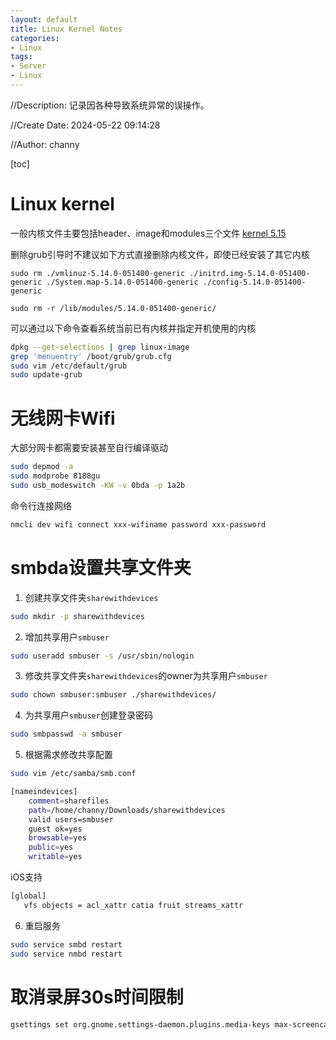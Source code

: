 ```yaml
---
layout: default
title: Linux Kernel Notes
categories:
- Linux
tags:
- Server
- Linux
---
```

//Description: 记录因各种导致系统异常的误操作。

//Create Date: 2024-05-22 09:14:28

//Author: channy

[toc]

# Linux kernel
一般内核文件主要包括header、image和modules三个文件
[kernel 5.15](https://kernel.ubuntu.com/mainline/v5.15/)

删除grub引导时不建议如下方式直接删除内核文件，即使已经安装了其它内核
```
sudo rm ./vmlinuz-5.14.0-051400-generic ./initrd.img-5.14.0-051400-generic ./System.map-5.14.0-051400-generic ./config-5.14.0-051400-generic 

sudo rm -r /lib/modules/5.14.0-051400-generic/
```

可以通过以下命令查看系统当前已有内核并指定开机使用的内核
```sh
dpkg --get-selections | grep linux-image
grep 'menuentry' /boot/grub/grub.cfg
sudo vim /etc/default/grub
sudo update-grub
```

# 无线网卡Wifi
大部分网卡都需要安装甚至自行编译驱动
```sh
sudo depmod -a
sudo modprobe 8188gu
sudo usb_modeswitch -KW -v 0bda -p 1a2b
```

命令行连接网络
```sh
nmcli dev wifi connect xxx-wifiname password xxx-password
```

# smbda设置共享文件夹
1. 创建共享文件夹`sharewithdevices`
```sh
sudo mkdir -p sharewithdevices
```
2. 增加共享用户`smbuser`
```sh
sudo useradd smbuser -s /usr/sbin/nologin
```
3. 修改共享文件夹`sharewithdevices`的owner为共享用户`smbuser`
```sh
sudo chown smbuser:smbuser ./sharewithdevices/
```
4. 为共享用户`smbuser`创建登录密码
```sh
sudo smbpasswd -a smbuser
```
5. 根据需求修改共享配置
```sh
sudo vim /etc/samba/smb.conf
```

```sh
[nameindevices]
    comment=sharefiles
    path=/home/channy/Downloads/sharewithdevices
    valid users=smbuser
    guest ok=yes
    browsable=yes
    public=yes
    writable=yes
```

iOS支持
```sh
[global]
   vfs objects = acl_xattr catia fruit streams_xattr
```
6. 重启服务
```sh
sudo service smbd restart
sudo service nmbd restart
```

# 取消录屏30s时间限制
```sh
gsettings set org.gnome.settings-daemon.plugins.media-keys max-screencast-length 0
```